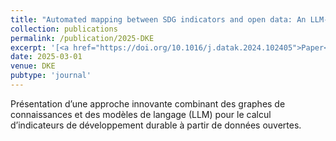 ```yaml
---
title: "Automated mapping between SDG indicators and open data: An LLM-augmented knowledge graph approach"
collection: publications
permalink: /publication/2025-DKE
excerpt: '[<a href="https://doi.org/10.1016/j.datak.2024.102405">Paper</a>]'
date: 2025-03-01
venue: DKE
pubtype: 'journal'
---
```

Présentation d’une approche innovante combinant des graphes de connaissances et des modèles de langage (LLM) pour le calcul d’indicateurs de développement durable à partir de données ouvertes.
